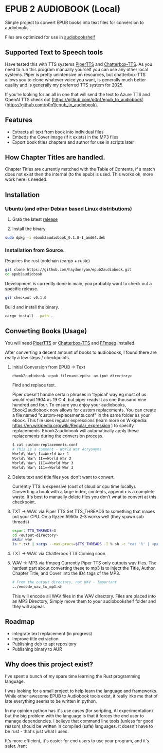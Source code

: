 # EPUB 2 AUDIOBOOK (Local)

Simple project to convert EPUB books into text files for conversion to audiobooks.

Files are optimized for use in [audiobookshelf](https://www.audiobookshelf.org/)

## Supported Text to Speech tools
Have tested this with TTS systems [PiperTTS](https://github.com/rhasspy/piper) and [Chatterbox-TTS](https://github.com/resemble-ai/chatterbox).  As you need to run this program manually yourself you can use any other local systems.  Piper is pretty unintensive on resources, but chatterbox-TTS allows you to clone whatever voice you want, is generally much better quality and is generally my preferred TTS system for 2025.

If you're looking for an all in one that will send the text to Azure TTS and OpenAI TTS check out [https://github.com/p0n1/epub_to_audiobook](https://github.com/p0n1/epub_to_audiobook).

## Features
- Extracts all text from book into individual files
- Embeds the Cover image (if it exists) in the MP3 files
- Export book titles chapters and author for use in scripts later

## How Chapter Titles are handled.
Chapter Titles are currently matched with the Table of Contents, if a match does not exist then the internal (to the epub) is used. This works ok, more work here is needed.

## Installation

### Ubuntu (and other Debian based Linux distributions)
1. Grab the latest [release](https://github.com/haydonryan/epub2audiobook/releases)

2. Install the binary
``` bash
sudo dpkg -i ebook2audiobook_0.1.0-1_amd64.deb
```

### Installation from Source.
Requires the rust toolchain (cargo + rustc)
``` bash
git clone https://github.com/haydonryan/epub2audiobook.git
cd epub2audiobook
```

Development is currently done in main, you probably want to check out a specific release.
``` bash
git checkout v0.1.0
```
Build and install the binary.
``` bash
cargo install --path .
```


## Converting Books (Usage)
You will need [PiperTTS](https://github.com/rhasspy/piper) or [Chatterbox-TTS](https://github.com/resemble-ai/chatterbox)  and [FFmpeg](https://www.ffmpeg.org/) installed.

After converting a decent amount of books to audiobooks, I found there are really a few steps / checkpoints.
1. Initial Conversion from EPUB -> Text

   ``` bash
   ebook2audiobook <epub-filename.epub> <output directory>

    ```

    Find and replace text.

    Piper doesn't handle certain phrases in 'typical' way eg most of us would read 1904 as 19 O 4, but piper reads it as one thousand nine hundred and four.
To ensure you enjoy your audiobooks, Ebook2audiobook now allows for custom replacements. You can create a file named "custom-replacements.conf" in the same folder as your ebook. This file uses regular expressions (learn more on Wikipedia: https://en.wikipedia.org/wiki/Regular_expression ) to specify replacements. Ebook2audiobook will automatically apply these replacements during the conversion process.
    ``` bash
    $ cat custom-replacements.conf
   # This is a comment - World War Acryonyms
   World\ War\ I==World War 1
   World\ War\ II==World War 2
   World\ War\ III==World War 3
   World\ War\ 111==World War 3
    ```

2.    Delete text and title files you don't want to convert.

      Currently TTS is expensive (cost of cloud or cpu time locally).  Converting a book with a large index, contents, appendix is a complete waste.  It's best to manually delete files you don't wnat to convert at this checkpoint.


4. TXT -> WAV. via Piper TTS
    Set TTS_THREADS to something that maxes out your CPU. On a Ryzen 5950x 2-3 works well (they spawn sub threads)
    ``` bash
    export TTS_THREADS=3
    cd <output-directory>
    mkdir wav
    ls *.txt | xargs --max-procs=$TTS_THREADS -I % sh -c "cat '%' | <path-piper>/piper --length_scale 0.9 --model <model-path-and-file> --output_file 'wav/%.wav'"
    ```
4. TXT -> WAV. via Chatterbox TTS
   Coming soon.

5. WAV -> MP3 via ffmpeg
   Currently Piper TTS only outputs wav files. The hardest part about converting these to mp3 is to inject the Title, Author, Chapter Title, and Cover into the ID4 tags of the MP3.
    ``` bash
    # From the output directory, not WAV - Important
    ../encode_wav_to_mp3.sh

    ```
    This will encode all WAV files in the WAV directory. Files are placed into an MP3 Directory, Simply move them to your audiobookshelf folder and they will appear.

## Roadmap
- Integrate text replacement (in progress)
- Improve title extraction
- Publishing deb to apt repository
- Publishing binary to AUR

## Why does this project exist?
I've spent a bunch of my spare time learning the Rust programming language.

I was looking for a small project to help learn the language and frameworks.  While other awesome EPUB to Audiobook tools exist, it really irks me that of late everything seems to be written in python.

In my opinion python has it's use cases (for scripting, AI experimentation) but the big problem with the language is that it forces the end user to manage dependencies.  I believe that command line tools (unless for good reason) should be written in compiled (safe) languages.  It doesn't have to be rust - that's just what I used.

It's more efficient, it's easier for end users to use your program, and it's safer. /rant
